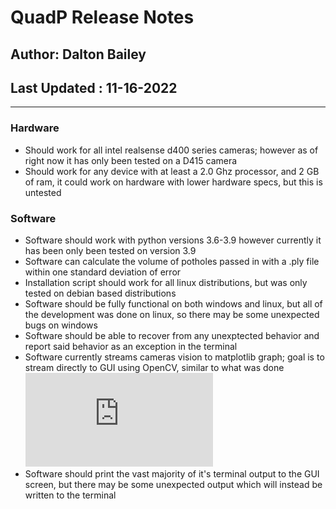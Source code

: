 # QuadP Release Notes 
## Author: Dalton Bailey
## Last Updated : 11-16-2022 
----

### Hardware 
- Should work for all intel realsense d400 series cameras; however as of right now it has only been tested on a D415 camera 
- Should work for any device with at least a 2.0 Ghz processor, and 2 GB of ram, it could work on hardware with lower hardware specs, but this is untested


### Software 
- Software should work with python versions 3.6-3.9 however currently it has been only been tested on version 3.9 
- Software can calculate the volume of potholes passed in with a .ply file within one standard deviation of error
- Installation script should work for all linux distributions, but was only tested on debian based distributions 
- Software should be fully functional on both windows and linux, but all of the development was done on linux, so there may be some unexpected bugs on windows
- Software should be able to recover from any unexptected behavior and report said behavior as an exception in the terminal
- Software currently streams cameras vision to matplotlib graph; goal is to stream directly to GUI using OpenCV, similar to what was done ![here](https://github.com/IntelRealSense/librealsense/blob/master/wrappers/python/examples/opencv_viewer_example.py)
- Software should print the vast majority of it's terminal output to the GUI screen, but there may be some unexpected output which will instead be written to the terminal